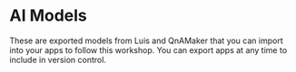 # AI Models
These are exported models from Luis and QnAMaker that you can import into your apps to follow this workshop. You can export apps at any time to include in version control.